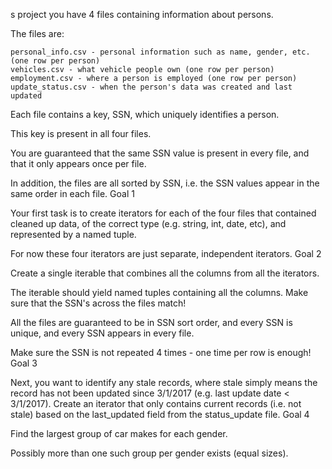 s project you have 4 files containing information about persons.

The files are:

    personal_info.csv - personal information such as name, gender, etc. (one row per person)
    vehicles.csv - what vehicle people own (one row per person)
    employment.csv - where a person is employed (one row per person)
    update_status.csv - when the person's data was created and last updated

Each file contains a key, SSN, which uniquely identifies a person.

This key is present in all four files.

You are guaranteed that the same SSN value is present in every file, and that it only appears once per file.

In addition, the files are all sorted by SSN, i.e. the SSN values appear in the same order in each file.
Goal 1

Your first task is to create iterators for each of the four files that contained cleaned up data, of the correct type (e.g. string, int, date, etc), and represented by a named tuple.

For now these four iterators are just separate, independent iterators.
Goal 2

Create a single iterable that combines all the columns from all the iterators.

The iterable should yield named tuples containing all the columns. Make sure that the SSN's across the files match!

All the files are guaranteed to be in SSN sort order, and every SSN is unique, and every SSN appears in every file.

Make sure the SSN is not repeated 4 times - one time per row is enough!
Goal 3

Next, you want to identify any stale records, where stale simply means the record has not been updated since 3/1/2017 (e.g. last update date < 3/1/2017). Create an iterator that only contains current records (i.e. not stale) based on the last_updated field from the status_update file.
Goal 4

Find the largest group of car makes for each gender.

Possibly more than one such group per gender exists (equal sizes).

